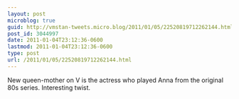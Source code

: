 ```yaml
---
layout: post
microblog: true
guid: http://vmstan-tweets.micro.blog/2011/01/05/22520819712262144.html
post_id: 3044997
date: 2011-01-04T23:12:36-0600
lastmod: 2011-01-04T23:12:36-0600
type: post
url: /2011/01/05/22520819712262144.html
---
```

New queen-mother on V is the actress who played Anna from the original 80s series. Interesting twist.
